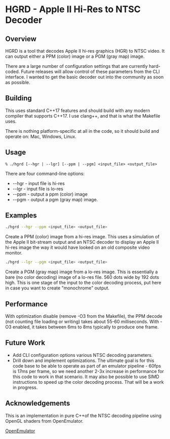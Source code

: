 # HGRD - Apple II Hi-Res to NTSC Decoder

## Overview

HGRD is a tool that decodes Apple II hi-res graphics (HGR) to NTSC video. It can output either a PPM (color) image or a PGM (gray map) image.

There are a large number of configuration settings that are currently hard-coded. Future releases will allow control of these parameters from the CLI interface. I wanted to get the basic decoder out into the community as soon as possible.

## Building

This uses standard C++17 features and should build with any modern compiler that supports C++17. I use clang++, and that is what the Makefile uses.

There is nothing platform-specific at all in the code, so it should build and operate on: Mac, Windows, Linux.

## Usage

```
% ./hgrd [--hgr | --lgr] [--ppm | --pgm] <input_file> <output_file>
```

There are four command-line options:
   * --hgr - input file is hi-res
   * --lgr - input file is lo-res
   * --ppm - output a ppm (color) image
   * --pgm - output a pgm (gray map) image.

## Examples

```bash
./hgrd --hgr --ppm <input_file> <output_file>
``` 
Create a PPM (color) image from a hi-res image. This uses a simulation of the Apple II bit-stream output and an NTSC decoder to display an Apple II hi-res image the way it would have looked on an old composite video monitor.

```bash
./hgrd --lgr --pgm <input_file> <output_file>
```
Create a PGM (gray map) image from a lo-res image. This is essentially a bare (no color decoding) image of a lo-res file. 560 dots wide by 192 dots high. This is one stage of the input to the color decoding process, put here in case you want to create "monochrome" output.

## Performance

With optimization disable (remove -O3 from the Makefile), the PPM decode (not counting file loading or writing) takes about 55-60 milliseconds. With -O3 enabled, it takes between 6ms to 8ms typically to produce one frame.

## Future Work

- Add CLI configuration options various NTSC decoding parameters.
- Drill down and implement optimizations. The ultimate goal is for this code base to be able to operate as part of an emulator pipeline - 60fps is 17ms per frame, so we need another 2-3x increase in performance for this code to work in that scenario. It may also be possible to use SIMD instructions to speed up the color decoding process. That will be a work in progress.

## Acknowledgements

This is an implementation in pure C++of the NTSC decoding pipeline using OpenGL shaders from OpenEmulator. 

[OpenEmulator](https://github.com/openemulator/openemulator)



